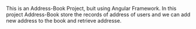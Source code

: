 This is an Address-Book Project, buit using Angular Framework.
In this project Address-Book store the records of address of users and we can add new address to the book and retrieve addresse.

